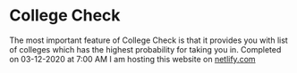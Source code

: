 # College Check
The most important feature of College Check is that it provides you with list of colleges which has the highest probability for taking you in.
Completed on 03-12-2020 at 7:00 AM
I am hosting this website on [netlify.com](https://silly-nightingale-b3f10e.netlify.app/)
